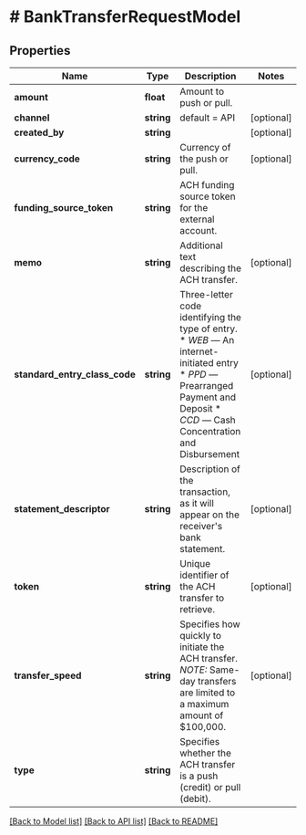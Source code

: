 # # BankTransferRequestModel

## Properties

Name | Type | Description | Notes
------------ | ------------- | ------------- | -------------
**amount** | **float** | Amount to push or pull. |
**channel** | **string** | default &#x3D; API | [optional]
**created_by** | **string** |  | [optional]
**currency_code** | **string** | Currency of the push or pull. | [optional]
**funding_source_token** | **string** | ACH funding source token for the external account. |
**memo** | **string** | Additional text describing the ACH transfer. | [optional]
**standard_entry_class_code** | **string** | Three-letter code identifying the type of entry.  * *WEB* — An internet-initiated entry * *PPD* — Prearranged Payment and Deposit * *CCD* — Cash Concentration and Disbursement | [optional]
**statement_descriptor** | **string** | Description of the transaction, as it will appear on the receiver&#39;s bank statement. | [optional]
**token** | **string** | Unique identifier of the ACH transfer to retrieve. | [optional]
**transfer_speed** | **string** | Specifies how quickly to initiate the ACH transfer.  *NOTE:* Same-day transfers are limited to a maximum amount of $100,000. | [optional]
**type** | **string** | Specifies whether the ACH transfer is a push (credit) or pull (debit). |

[[Back to Model list]](../../README.md#models) [[Back to API list]](../../README.md#endpoints) [[Back to README]](../../README.md)
